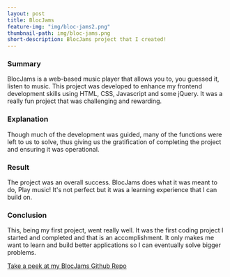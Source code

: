 ```yaml
---
layout: post
title: BlocJams
feature-img: "img/bloc-jams2.png"
thumbnail-path: img/bloc-jams.png
short-description: BlocJams project that I created!
---
```


### Summary
BlocJams is a web-based music player that allows you to, you guessed it, listen to music. This project was developed to enhance my frontend development skills using HTML, CSS, Javascript and some jQuery. It was a really fun project that was challenging and rewarding.

### Explanation
Though much of the development was guided, many of the functions were left to us to solve, thus giving us the gratification of completing the project and ensuring it was operational.

### Result
The project was an overall success. BlocJams does what it was meant to do, Play music! It's not perfect but it was a learning experience that I can build on.

### Conclusion
This, being my first project, went really well. It was the first coding project I started and completed and that is an accomplishment. It only makes me want to learn and build better applications so I can eventually solve bigger problems.

[Take a peek at my BlocJams Github Repo](https://github.com/alpeterson24/bloc-jams)
